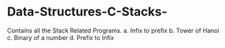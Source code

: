 # Data-Structures-C-Stacks-
Contains all the Stack Related Programs.
a. Infix to prefix
b. Tower of Hanoi
c. Binary of a number
d. Prefix to Infix
